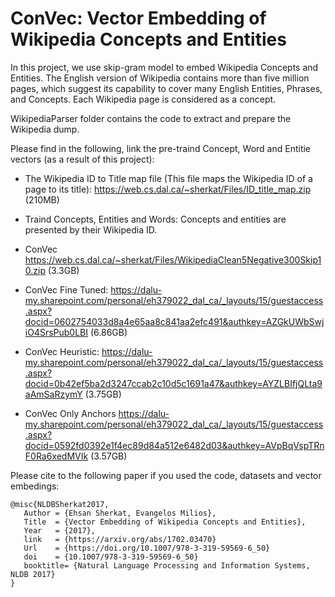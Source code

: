 # ConVec: Vector Embedding of Wikipedia Concepts and Entities

In this project, we use skip-gram model to embed Wikipedia Concepts and Entities. The English version of Wikipedia contains more than five million pages, which suggest its capability to cover many English Entities, Phrases, and Concepts. Each Wikipedia page is considered as a concept. 

WikipediaParser folder contains the code to extract and prepare the Wikipedia dump.

Please find in the following, link the pre-traind Concept, Word and Entitie vectors (as a result of this project): 
- The Wikipedia ID to Title map file (This file maps the Wikipedia ID of a page to its title): https://web.cs.dal.ca/~sherkat/Files/ID_title_map.zip (210MB)

- Traind Concepts, Entities and Words: Concepts and entities are presented by their Wikipedia ID.
 - ConVec https://web.cs.dal.ca/~sherkat/Files/WikipediaClean5Negative300Skip10.zip (3.3GB) 
 - ConVec Fine Tuned: https://dalu-my.sharepoint.com/personal/eh379022_dal_ca/_layouts/15/guestaccess.aspx?docid=0602754033d8a4e65aa8c841aa2efc491&authkey=AZGkUWbSwjiO4SrsPub0LBI (6.86GB)
 - ConVec Heuristic: https://dalu-my.sharepoint.com/personal/eh379022_dal_ca/_layouts/15/guestaccess.aspx?docid=0b42ef5ba2d3247ccab2c10d5c1691a47&authkey=AYZLBIfjQLta9aAmSaRzymY (3.75GB)
 - ConVec Only Anchors https://dalu-my.sharepoint.com/personal/eh379022_dal_ca/_layouts/15/guestaccess.aspx?docid=0592fd0392e1f4ec89d84a512e6482d03&authkey=AVpBqVspTRnF0Ra6xedMVIk (3.57GB)

Please cite to the following paper if you used the code, datasets and vector embedings:
```
@misc{NLDBSherkat2017,
   Author = {Ehsan Sherkat, Evangelos Milios},
   Title  = {Vector Embedding of Wikipedia Concepts and Entities},
   Year   = {2017},
   link   = {https://arxiv.org/abs/1702.03470}
   Url    = {https://doi.org/10.1007/978-3-319-59569-6_50}
   doi    = {10.1007/978-3-319-59569-6_50}
   booktitle= {Natural Language Processing and Information Systems, NLDB 2017}
}
```
